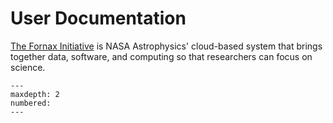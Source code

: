 # User Documentation

[The Fornax Initiative](https://pcos.gsfc.nasa.gov/Fornax/) is NASA Astrophysics' cloud-based system that brings together data, software, and computing so that researchers can focus on science.



```{toctree}
---
maxdepth: 2
numbered:
---

```
